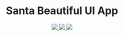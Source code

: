 <h1 align="center"> Santa Beautiful UI App</h1>

</h1>
<p align="center">
  </a>
  <a href="https://play.google.com/store/apps/details?id=com.classifier.cat_vs_dog">
    <img src="https://img.shields.io/badge/Google-PlayStore-green.svg?style=for-the-badge">
  </a>
   <a href="https://www.youtube.com/channel/UCZIK8dK6N0TrgJFQ_f41iBQ">
    <img src="https://img.shields.io/badge/YouTube-iamtheks-red.svg?style=for-the-badge">
  </a>
 <a href="">
    <img src="https://img.shields.io/badge/Open-Source-green.svg?style=for-the-badge">
  </a>  
   
 
</p>
